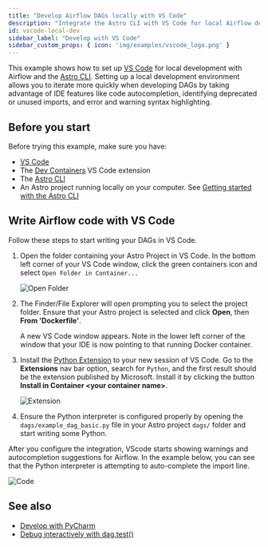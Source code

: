 ```yaml
---
title: "Develop Airflow DAGs locally with VS Code"
description: "Integrate the Astro CLI with VS Code for local Airflow development."
id: vscode-local-dev
sidebar_label: "Develop with VS Code"
sidebar_custom_props: { icon: 'img/examples/vscode_logo.png' }
---
```


This example shows how to set up [VS Code](https://code.visualstudio.com/) for local development with Airflow and the [Astro CLI](https://docs.astronomer.io/astro/cli/overview). Setting up a local development environment allows you to iterate more quickly when developing DAGs by taking advantage of IDE features like code autocompletion, identifying deprecated or unused imports, and error and warning syntax highlighting.

## Before you start

Before trying this example, make sure you have:

- [VS Code](https://code.visualstudio.com/)
- The [Dev Containers](https://marketplace.visualstudio.com/items?itemName=ms-vscode-remote.remote-containers) VS Code extension
- The [Astro CLI](https://docs.astronomer.io/astro/cli/install-cli)
- An Astro project running locally on your computer. See [Getting started with the Astro CLI](https://docs.astronomer.io/astro/cli/get-started-cli)

## Write Airflow code with VS Code

Follow these steps to start writing your DAGs in VS Code.

1. Open the folder containing your Astro Project in VS Code. In the bottom left corner of your VS Code window, click the green containers icon and select `Open Folder in Container...`

    ![Open Folder](/img/examples/vscode_local_dev_open_folder.png)

2. The Finder/File Explorer will open prompting you to select the project folder. Ensure that your Astro project is selected and click **Open**, then **From 'Dockerfile'**.

    A new VS Code window appears. Note in the lower left corner of the window that your IDE is now pointing to that running Docker container.

3. Install the [Python Extension](https://marketplace.visualstudio.com/items?itemName=ms-python.python) to your new session of VS Code. Go to the **Extensions** nav bar option, search for `Python`, and the first result should be the extension published by Microsoft. Install it by clicking the button **Install in Container \<your container name\>**.

    ![Extension](/img/examples/vscode_local_dev_extension.png)

4. Ensure the Python interpreter is configured properly by opening the `dags/example_dag_basic.py` file in your Astro project `dags/` folder and start writing some Python.

After you configure the integration, VScode starts showing warnings and autocompletion suggestions for Airflow. In the example below, you can see that the Python interpreter is attempting to auto-complete the import line.

![Code](/img/examples/vscode_local_dev_code.png)

## See also

- [Develop with PyCharm](pycharm-local-dev.md)
- [Debug interactively with dag.test()](https://docs.astronomer.io/learn/testing-airflow#debug-interactively-with-dagtest)
